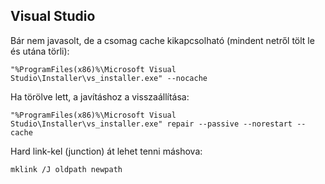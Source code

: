 ## Visual Studio

Bár nem javasolt, de a csomag cache kikapcsolható (mindent netről tölt le és utána törli):
```
"%ProgramFiles(x86)%\Microsoft Visual Studio\Installer\vs_installer.exe" --nocache
```

Ha törölve lett, a javításhoz a visszaállítása:
```
"%ProgramFiles(x86)%\Microsoft Visual Studio\Installer\vs_installer.exe" repair --passive --norestart --cache
```

Hard link-kel (junction) át lehet tenni máshova:
```
mklink /J oldpath newpath
```
